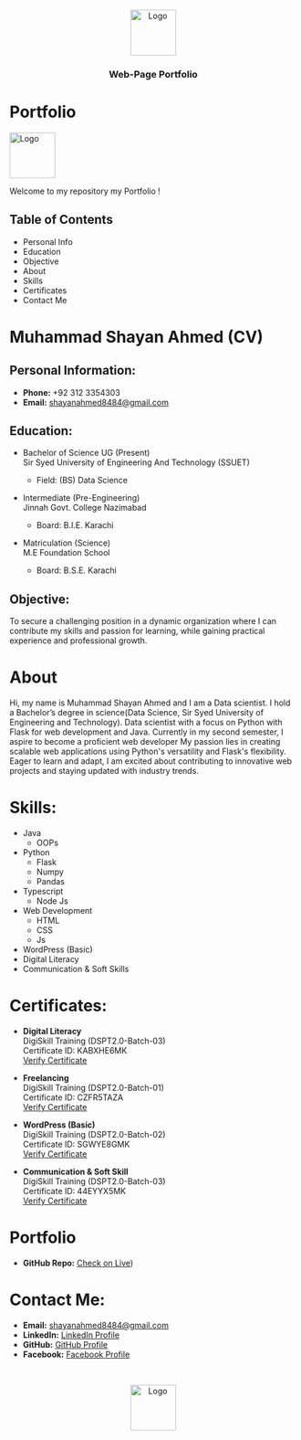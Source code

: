 <br/>
<p align="center">
  <a href="https://github.com/Shayan-Ahmed4848">
    <img src="https://raw.githubusercontent.com/ShaanCoding/ReadME-Generator/main/images/logo.png" alt="Logo" width="80" height="80">
  </a>

  <h3 align="center">Web-Page Portfolio </h3>
</p>

# Portfolio 
<p align="">
  <a href="https://github.com/Shayan-Ahmed4848">
    <img src="assets\img\logo.png" alt="Logo" width="80" height="80">
  </a>
</p>
Welcome to my repository my Portfolio ! 

## Table of Contents
- Personal Info
- Education 
- Objective 
- About
- Skills
- Certificates
- Contact Me
  

# Muhammad Shayan Ahmed (CV)

## Personal Information:
- **Phone:** +92 312 3354303
- **Email:** shayanahmed8484@gmail.com

## Education:
- Bachelor of Science UG (Present)  
  Sir Syed University of Engineering And Technology (SSUET)  
  - Field: (BS) Data Science

- Intermediate (Pre-Engineering)  
  Jinnah Govt. College Nazimabad  
  - Board: B.I.E. Karachi

- Matriculation (Science)  
  M.E Foundation School  
  - Board: B.S.E. Karachi

## Objective:
To secure a challenging position in a dynamic organization where I can contribute my skills and passion for learning, while gaining practical experience and professional growth.

# About 
Hi, my name is Muhammad Shayan Ahmed and I am a Data scientist. I hold a Bachelor’s degree in science(Data Science, Sir Syed University of Engineering and Technology).
Data scientist with a focus on Python with Flask for web development and Java. Currently in my second semester, I aspire to become a proficient web developer
My passion lies in creating scalable web applications using Python's versatility and Flask's flexibility. Eager to learn and adapt, I am excited about contributing to innovative web projects and staying updated with industry trends.

# Skills:
- Java
  - OOPs
- Python
  - Flask
  - Numpy
  - Pandas 
- Typescript
  - Node Js
- Web Development 
  - HTML
  - CSS
  - Js
- WordPress (Basic)
- Digital Literacy
- Communication & Soft Skills
  
 # Certificates:
- **Digital Literacy**  
  DigiSkill Training (DSPT2.0-Batch-03)  
  Certificate ID: KABXHE6MK  
  [Verify Certificate](https://digiskills.pk/verify)

- **Freelancing**  
  DigiSkill Training (DSPT2.0-Batch-01)  
  Certificate ID: CZFR5TAZA  
  [Verify Certificate](https://digiskills.pk/verify)

- **WordPress (Basic)**  
  DigiSkill Training (DSPT2.0-Batch-02)  
  Certificate ID: SGWYE8GMK  
  [Verify Certificate](https://digiskills.pk/verify)

- **Communication & Soft Skill**  
  DigiSkill Training (DSPT2.0-Batch-03)  
  Certificate ID: 44EYYX5MK  
  [Verify Certificate](https://digiskills.pk/verify)

# Portfolio
- **GitHub Repo:** [Check on Live](https://shayan-portfolio-website.vercel.app/))

# Contact Me:
- **Email:** shayanahmed8484@gmail.com
- **LinkedIn:** [LinkedIn Profile](https://www.linkedin.com/in/your-profile/)
- **GitHub:** [GitHub Profile](https://github.com/Shayan-Ahmed4848)
- **Facebook:** [Facebook Profile](https://www.facebook.com/people/Muhammad-Shayan-Ahmed/pfbid0CumEWk5ZLvD2qmooCrT4Q4FAqBupV217CwpXA7w4aW4FnSkcSz1BJ1iVnpjnDru9l/)
<br>
<p align="Center">
  <a href="https://github.com/Shayan-Ahmed4848">
    <img src="assets\img\logo.png" alt="Logo" width="80" height="80">
  </a>
</p>  




